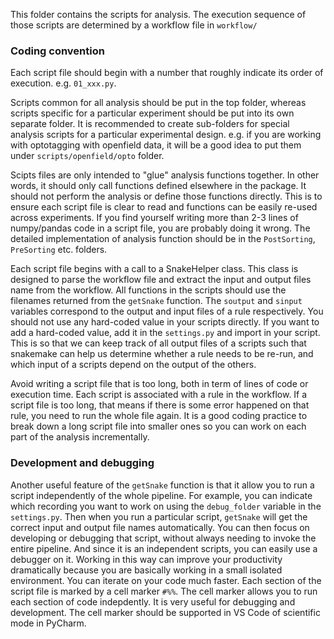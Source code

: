 This folder contains the scripts for analysis. The execution sequence of those scripts are determined by a workflow file in `workflow/`

### Coding convention
Each script file should begin with a number that roughly indicate its order of execution. e.g. `01_xxx.py`. 

Scripts common for all analysis should be put in the top folder, whereas scripts specific for a particular experiment should be put into its own separate folder. It is recommended to create sub-folders for special analysis scripts for a particular experimental design. e.g. if you are working with optotagging with openfield data, it will be a good idea to put them under `scripts/openfield/opto` folder.

Scipts files are only intended to "glue" analysis functions together. In other words, it should only call functions defined elsewhere in the package. It should not perform the analysis or define those functions directly. This is to ensure each script file is clear to read and functions can be easily re-used across experiments. If you find yourself writing more than 2-3 lines of numpy/pandas code in a script file, you are probably doing it wrong. The detailed implementation of analysis function should be in the `PostSorting`, `PreSorting` etc. folders.

Each script file begins with a call to a SnakeHelper class. This class is designed to parse the workflow file and extract the input and output files name from the workflow. All functions in the scripts should use the filenames returned from the `getSnake` function. The `soutput` and `sinput` variables correspond to the output and input files of a rule respectively. You should not use any hard-coded value in your scripts directly. If you want to add a hard-coded value, add it in the `settings.py` and import in your script. This is so that we can keep track of all output files of a scripts such that snakemake can help us determine whether a rule needs to be re-run, and which input of a scripts depend on the output of the others.

Avoid writing a script file that is too long, both in term of lines of code or execution time. Each script is associated with a rule in the workflow. If a script file is too long, that means if there is some error happened on that rule, you need to run the whole file again. It is a good coding practice to break down a long script file into smaller ones so you can work on each part of the analysis incrementally. 

### Development and debugging 
Another useful feature of the `getSnake` function is that it allow you to run a script independently of the whole pipeline. For example, you can indicate which recording you want to work on using the `debug_folder` variable in the `settings.py`. Then when you run a particular script, `getSnake` will get the correct input and output file names automatically. You can then focus on developing or debugging that script, without always needing to invoke the entire pipeline. And since it is an independent scripts, you can easily use a debugger on it. Working in this way can improve your productivity dramatically because you are basically working in a small isolated environment. You can iterate on your code much faster. Each section of the script file is marked by a cell marker `#%%`. The cell marker allows you to run each section of code indepdently. It is very useful for debugging and development. The cell marker should be supported in VS Code of scientific mode in PyCharm.
